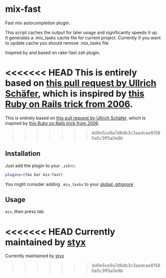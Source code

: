 # mix-fast

Fast mix autocompletion plugin.

This script caches the output for later usage and significantly speeds it up.
It generates a .mix_tasks cache file for current project. Currently if you want
to update cache you should remove .mix_tasks file

Inspired by and based on rake-fast zsh plugin.

<<<<<<< HEAD
This is entirely based on [this pull request by Ullrich Schäfer](https://github.com/robb/.dotfiles/pull/10/), which is inspired by [this Ruby on Rails trick from 2006](http://weblog.rubyonrails.org/2006/3/9/fast-mix-task-completion-for-zsh/).
=======
This is entirely based on [this pull request by Ullrich Schäfer](https://github.com/robb/.dotfiles/pull/10/), which is inspired by [this Ruby on Rails trick from 2006](https://weblog.rubyonrails.org/2006/3/9/fast-rake-task-completion-for-zsh/).
>>>>>>> 4d9e5ce9a7d8db3c3aadcae81580a5c3ff5a0e8b


## Installation

Just add the plugin to your `.zshrc`:

```bash
plugins=(foo bar mix-fast)
```

You might consider adding `.mix_tasks` to your [global .gitignore](https://help.github.com/articles/ignoring-files#global-gitignore)

## Usage

`mix`, then press tab

<<<<<<< HEAD
Currently maintained by [styx](https://github.com/styx/)
=======
Currently maintained by [styx](https://github.com/styx/)
>>>>>>> 4d9e5ce9a7d8db3c3aadcae81580a5c3ff5a0e8b

